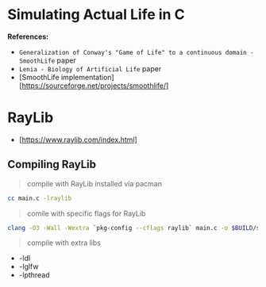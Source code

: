 
# Simulating Actual Life in C

__References:__

- `Generalization of Conway's "Game of Life" to a continuous domain - SmoothLife` paper
- `Lenia - Biology of Artificial Life` paper
- [SmoothLife implementation][https://sourceforge.net/projects/smoothlife/]

# RayLib

- [https://www.raylib.com/index.html]

## Compiling RayLib

> compile with RayLib installed via pacman
```bash
cc main.c -lraylib
```
> comile with specific flags for RayLib
```bash
clang -O3 -Wall -Wextra `pkg-config --cflags raylib` main.c -o $BUILD/smoothlife_gpu -lm `pkg-config --libs raylib`
```
> compile with extra libs

* -ldl
* -lglfw
* -lpthread




